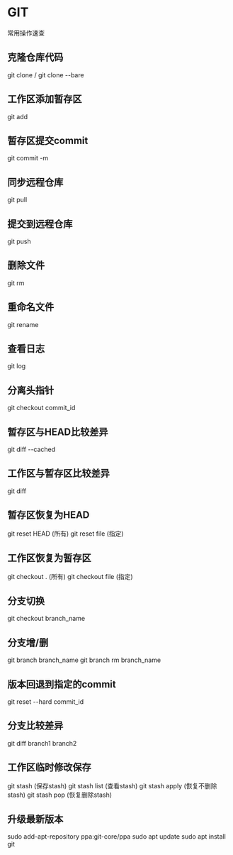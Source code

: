 
# GIT


常用操作速查
  
  
## 克隆仓库代码
git clone / git clone --bare
  
  
## 工作区添加暂存区
git add
  
  
## 暂存区提交commit
git commit -m
  
  
## 同步远程仓库
git pull
  
  
## 提交到远程仓库
git push
  
  
## 删除文件
git rm
  
  
## 重命名文件
git rename
  
  
## 查看日志
git log
  
  
## 分离头指针
git checkout commit_id
  
  
## 暂存区与HEAD比较差异
git diff --cached
  
  
## 工作区与暂存区比较差异
git diff
  
  
## 暂存区恢复为HEAD
git reset HEAD (所有)
git reset file (指定)
  
  
## 工作区恢复为暂存区
git checkout .		(所有)
git checkout file	(指定)
  
  
## 分支切换
git checkout branch_name
  
  
## 分支增/删
git branch branch_name
git branch rm branch_name
  
  
## 版本回退到指定的commit
git reset --hard commit_id
  
  
## 分支比较差异
git diff branch1 branch2
  
  
## 工作区临时修改保存
git stash 		(保存stash)
git stash list 	(查看stash)
git stash apply (恢复不删除stash)
git stash pop 	(恢复删除stash)
  
  
## 升级最新版本
sudo add-apt-repository ppa:git-core/ppa
sudo apt update
sudo apt install git

